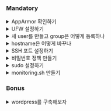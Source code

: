 ### Mandatory 

<details>
<summary>AppArmor 확인하기</summary>

* AppArmor is a Mandatory Access Control (MAC) system which is a kernel (LSM) enhancement to confine programs to a limited set of resources. AppArmor's security model is to bind access control attributes to programs rather than to users. AppArmor confinement is provided via profiles loaded into the kernel, typically on boot. (https://wiki.ubuntu.com/AppArmor)
* 요약하자면 프로그램이 사용할 수 있는 자원을 제한할 수 있도록 도와주는 프로그램이다.
* AppArmor profiles can be in one of two modes: enforcement and complain. Profiles loaded in enforcement mode will result in enforcement of the policy defined in the profile as well as reporting policy violation attempts (either via syslog or auditd). Profiles in complain mode will not enforce policy but instead report policy violation attempts.
* enforcement 모드에서는 정책을 강요(강제)하고, 정책 위반 시도를 기록한다. complain 모드에서는 정책을 강요(강제)하지는 않지만, 정책 위반 시도는 기록한다.

`aa-status` 명령으로 apparmor의 상태를 확인할 수 있다.

- - -
</details>

<details>
<summary>UFW 설정하기</summary>

* The Uncomplicated Firewall (ufw) is a frontend for iptables and is particularly well-suited for host-based firewalls. ufw provides a framework for managing netfilter, as well as a command-line interface for manipulating the firewall. ufw aims to provide an easy to use interface for people unfamiliar with firewall concepts, while at the same time simplifies complicated iptables commands to help an administrator who knows what he or she is doing. (https://wiki.ubuntu.com/UncomplicatedFirewall)
* 요약하자면 방화벽에 익숙하지 않은 사람이더라도 방화벽을 쉽게 사용할 수 있도록 만들어진 것이 ufw라는 것이다.

> apt install ufw

위 명령어를 통해 ufw를 설치할 수 있다.

`ufw status`를 통해 지금 ufw의 상태를 확인할 수 있는데, 설치 직후에는 꺼져있는 상태이므로 `ufw enable`을 통해 켤 수 있다.
<img width="725" alt="image" src="https://user-images.githubusercontent.com/67845112/185955602-8615a361-7ed7-4411-8707-6922ba7d318c.png">

과제가 요구하는 목표는 ssh를 이용하기 위한 '4242' 포트만 남겨두고 다른 모든 포트를 막는 것이다.

기본 설정은 들어오는 모든 포트에 대해 막혀있는 상태이므로, `ufw allow (port)`를 이용해 '4242'포트만 열 수 있다.

> ufw status verbose
<img width="860" alt="image" src="https://user-images.githubusercontent.com/67845112/185955396-e530904b-ef3d-498c-93a6-d41b8e2df146.png">

추가 명령어들은 `ufw help`로 확인하자.

- - -
</details>

<details>
<summary>새 user를 만들고 group은 어떻게 등록하나</summary>
  
user를 만들거나 없애는 법은 간단하다.
> useradd $(new username </br> userdel $(target username)
 
user를 만들었으면, 비밀번호를 만들어주어야 한다. 해당 명령으로 비밀번호 변경도 가능하다.
> passwd $(target username)
 
`useradd` 명령만으로는 홈 디렉토리를 만들어주지 않기에 `-m` 옵션을 추가하여 같이 만들 수 있다.
그렇지만 `adduser` 명령을 이용하면 유저를 생성함과 동시에 홈 디렉토리와 비밀번호를 같이 만들 수 있다.
 
group 생성은 명령어 한 줄로 할 수 있다.
> groupadd $(new groupname)

누군가를 어떠한 그룹에 추가하고 싶으면 다음 명령을 사용한다
> usermod -a $(groupname) $(username)

`-a` 옵션은 append의 약자고, `-G` 옵션은 여러 그릅을 한 번에 추가할 수 있게 해주며, `-g` 옵션은 주어진 그룹을 유저의 primary 그룹으로 만들어준다.
primary 그룹은 유저가 로그인 했을 때 주어지는 공간을 관장하며, 그 외의 secondary group들은 해당 그룹에 유저가 접근하여 읽고 쓸 수 있도록 해 준다.
  
각 사용자의 그룹은 `groups $(username)`으로 확인할 수 있다.

- - -
</details>

<details>
<summary>hostname은 어떻게 바꾸나</summary>

* 호스트명(hostname)은 네트워크에 연결된 장치(컴퓨터, 파일 서버, 복사기, 케이블 모뎀 등)들에게 부여되는 고유한 이름이다. https://ko.wikipedia.org/wiki/%ED%98%B8%EC%8A%A4%ED%8A%B8%EB%AA%85)
  
<img width="229" alt="image" src="https://user-images.githubusercontent.com/67845112/186026201-2154903d-ec0f-4cf9-9f06-c3834a45a9a7.png">
로그인 하면, (user)@(hostname) 형식으로 된 문구를 볼 수 있다.

hostname은 `hostnamectl set-hostname $(new hostname)` 으로 변경할 수 있다.
변경 후 재시작하면 적용되며, `hostname` 명령으로 확인할 수도 있다.
  
<img width="362" alt="image" src="https://user-images.githubusercontent.com/67845112/186026514-01b75259-be72-4731-9465-2f5adbd99e6c.png">

- - -
</details>
  
<details>
<summary>SSH 포트 설정하기</summary>
  
* 시큐어 셸(Secure SHell, SSH)은 네트워크 상의 다른 컴퓨터에 로그인하거나 원격 시스템에서 명령을 실행하고 다른 시스템으로 파일을 복사할 수 있도록 해 주는 응용 프로그램 또는 그 프로토콜을 가리킨다. (https://ko.wikipedia.org/wiki/%EC%8B%9C%ED%81%90%EC%96%B4_%EC%85%B8)
  
ufw를 설정할 때, 4242 포트를 열었던 것을 기억할 것이다.
그러나 ssh의 기본 포트는 22이므로, 4242로 접속할 수 있도록 바꿔줄 필요가 있다.

`vi /etc/ssh/sshd_config` 으로 ssh 설정파일을 불러올 수 있다.
열자마자 주석 처리된 포트 설정부분이 보이는데, 4242로 바꿔주자.
<img width="432" alt="image" src="https://user-images.githubusercontent.com/67845112/185984825-aa0ff852-2482-43d2-b084-b4b84f6b08f1.png">

- - -
</details>


<details>
<summary>비밀번호 정책 만들기</summary>

과제가 요구하는 정책은 다음과 같다.

* Your password has to expire every 30 days.
* The minimum number of days allowed before the modification of a password will
be set to 2.
* The user has to receive a warning message 7 days before their password expires.
* Your password must be at least 10 characters long. It must contain an uppercase
letter and a number. Also, it must not contain more than 3 consecutive identical
characters.
* The password must not include the name of the user.
* The following rule does not apply to the root password: The password must have
at least 7 characters that are not part of the former password.
* Of course, your root password has to comply with this policy.

먼저, 비밀번호가 만료되는 기한과, 비밀번호를 바꿀 수 있는 최소 날짜, 비밀번호 만료 전 경고일자는 쉽게 설정할 수 있다.
`/etc/login.defs` 파일에서 PASS_MAX_DAYS, PASS_MIN_DAYS, PASS_WARN_AGE를 변경하면 된다.
<img width="1052" alt="image" src="https://user-images.githubusercontent.com/67845112/185969315-a48ee903-04c2-4e51-a4ba-4b63b8fbc1fc.png">

이 외의 설정을 하려면, 별도의 모듈 설치가 필요하다.
> apt install libpam-pwquality

`/etc/security/pwquality.conf`에서 설명에 따라 적절히 바꿔준다.

- - -
</details>

<details>
<summary>sudo 설정하기</summary>

과제의 요구사항은 다음과 같다.

* Authentication using sudo has to be limited to 3 attempts in the event of an incorrect password.
* A custom message of your choice has to be displayed if an error due to a wrong
password occurs when using sudo.
* Each action using sudo has to be archived, both inputs and outputs. The log file
has to be saved in the /var/log/sudo/ folder.
* The TTY mode has to be enabled for security reasons.
* For security reasons too, the paths that can be used by sudo must be restricted.
Example:
/usr/local/sbin:/usr/local/bin:/usr/sbin:/usr/bin:/sbin:/bin:/snap/bin

`visudo` 를 이용해 sudoers 파일을 수정할 수 있다.
이 파일에서 sudo 설정을 할 수 있는데, `man sudoers`를 통해 옵션들을 살펴볼 수 있다.
적절히 참고해서 바꿔주자.

<img width="1218" alt="image" src="https://user-images.githubusercontent.com/67845112/185983155-04de4c4e-261a-4a69-bd9e-122438b35caf.png">

- - -
</details>


<details>
<summary>monitoring.sh 만들기</summary>
먼저 과제에서 요구하는 출력을 살펴보자.
  
* The architecture of your operating system and its kernel version.
* The number of physical processors.
* The number of virtual processors.
* The current available RAM on your server and its utilization rate as a percentage.
* The current available memory on your server and its utilization rate as a percentage.
* The current utilization rate of your processors as a percentage.
* The date and time of the last reboot.
* Whether LVM is active or not.
* The number of active connections.
* The number of users using the server.
* The IPv4 address of your server and its MAC (Media Access Control) address.
* The number of commands executed with the sudo program.

  
1. 아키텍쳐와 운영체제는 `uname -a`로 가져올 수 있다.
2. cpu와 관련된 정보는 `lscpu`에서 확인할 수 있는데, physical processor는 이 항목의 Socket(s), virtual processor는 Socket(s) * Core(s) per socket이다.
 (https://www.ibm.com/docs/en/power8?topic=processors-virtual)
3. 사용 가능한 메모리, 디스크와, 사용중인 메모리, 디스크는 각각 `free`와 `df`를 통해 확인할 수 있다.
4. 사용중인 cpu의 점유율은 `mpstat`을 통해 확인할 수 있다.
5. 마지막 부팅 시간은 `who -b`를 통해 확인할 수 있다.
6. 파티션 정보는 `lsblk`를 이용해 볼 수 있는데, 여기서 LVM 파티션이 있는지 확인할 수 있다.
7. ssh가 연결된 개수는 `ss`에서 확인해 볼 수 있다.
8. 서버를 사용중인 유저의 수는 `who`에서 확인할 수 있다.
9. 서버의 IPv4 주소는 `hostname -I`에서 볼 수 있으며, MAC주소는 `ip link`로 확인할 수 있다.
10. sudo를 이용해 실행된 명령들은 `journalctl`의 로그를 통해 확인해 볼 수 있다.
  
이제 스크립트를 직접 작성해보자.
```bash
#!/bin/bash

echo -n "#Architecture : "
uname -a

echo -n "#CPU physical : "
sockets=$(lscpu | grep Socket | awk '{print $2}')
echo $sockets

echo -n "#vCPU : "
cores=$(lscpu | grep Core | awk '{print $4}')
printf "%d" $(( $sockets * $cores ))
echo

echo -n "#Memory Usage: "
free -m | grep Mem | awk '{printf "%d/%dMB (%.2f%%)", $3, $2, $3 * 100 / $2}'
echo

echo -n "#Disk Usage: "
using_disk=$(df -mP | grep -v ^File | awk '{sum1 += $3} END {print sum1}')
total_disk=$(( $(df -mP | grep -v ^File | awk '{sum2 += $4} END {print sum2}') + $using_disk ))
printf "%d/%dMB (%d%%)\n" $using_disk $total_disk $(( $using_disk * 100 / $total_disk))

echo -n "#CPU load: "
mpstat | tail -1 | awk '{printf "%.2f", 100-$13}'
echo "%"

echo -n "#Last boot: "
who -b | awk '{print $3 " " $4}'

echo -n "#LVM use: "
if [ $(lsblk | grep lvm | wc -l) == 0 ]
then echo "no"
else echo "yes"
fi

echo -n "#Connections TCP : "
ss | grep tcp | wc -l | tr -d '\n'
echo " ESTABLISHED"

echo -n "#User log: "
who | wc -l

echo -n "#Network: IP "
hostname -I | tr -d '\n'
echo -n "("
# ifconfig | grep ether | awk '{print $2}' | tr -d '\n'
ip link | grep link/ether | awk '{print $2}' | tr -d '\n'
echo ")"

echo -n "#Sudo : "
journalctl | grep USER=root | wc -l | tr -d '\n'
echo " cmd"
```
  
이제 작성한 스크립트를 매 10분마다 실행되도록 설정해야 한다.
특정 시간마다 프로그램이 실행되도록 도와주는 `cron`을 활용할 것이다.
`crontab -e`를 통해 설정파일에 들어가서, 양식에 맞게 입력한다.

<img width="583" alt="image" src="https://user-images.githubusercontent.com/67845112/186017040-ae694a6b-8b8b-401a-8d27-ff0e0bfc2d82.png">
  
<img width="1089" alt="image" src="https://user-images.githubusercontent.com/67845112/186019520-c78eeac8-e762-4d88-b49b-af3b8dfa91d0.png">
  
- - -
</details>

### Bonus

<details>
    <summary>wordpress를 구축해보자</summary>
  
* Set up a functional WordPress website with the following services: lighttpd, MariaDB, and PHP.

일단 과제에서 요구하는 서비스들을 모두 설치해주자.
  
> apt install lighttpd mariadb* php php-fpm php-mysql
  
* lighttpd (pronounced /lighty/) is a secure, fast, compliant, and very flexible web server that has been optimized for high-performance environments. (https://www.lighttpd.net/)
* MariaDB Server is one of the most popular open source relational databases. It’s made by the original developers of MySQL and guaranteed to stay open source. (https://mariadb.org/)
* A popular general-purpose scripting language that is especially suited to web development.
Fast, flexible and pragmatic, PHP powers everything from your blog to the most popular websites in the world. (https://php.net/)
  
wordpress가 php로 쓰여진 사이트 제작 도구이기에, php를 설치하고, lighttpd에서 사이트 서버를 돌리며, mariadb로 데이터를 관리하려는 것 같다.
php-fpm은 서버와 프로그램을 연결해주는 CGI(Common Gateway Interface)의 일종이라고 한다. 빠른 cgi라는 의미로 fastcgi라고도 불리는 것 같다.

일단 php-fpm을 이용해서 lighttpd와 프로그램을 연결할 수 있도록 몇 가지 설정이 필요하다.
> vi /etc/php/$(php verson)/fpm/pool.d/www.conf

<img width="450" alt="image" src="https://user-images.githubusercontent.com/67845112/186032900-fbc35e1f-e7c6-4582-88cd-2bee0550f63d.png">

> vi /etc/lighttpd/conf-available/15-fastcgi-php.conf
<img width="610" alt="image" src="https://user-images.githubusercontent.com/67845112/186033084-cda1f210-f8c4-4b31-be1c-1dadc9798360.png">

> lighty-enable-mod fastcgi </br> lighty-enable-mod fastcgi-php

하라는대로 `service lighttpd force-reload`를 해 준다.

이제 데이터베이스를 설정해보자.
`mysql` 을 통해 mariadb에 로그인 할 수 있다.

> CREATE DATABASE wpdb; </br> GRANT ALL PRIVILEGES on wpdb.* TO 'wpuser'@'localhost' IDENTIFIED BY 'password'; </br> FLUSH PRIVILEGES;
</br> EXIT;

워드프레스에 사용할 데이터베이스를 생성하고, 권한을 부여했다.

워드프레스를 설치할 모든 준비가 끝났다.

> cd /var/www/html </br> wget https://wordpress.org/latest.tar.gz </br> tar -xvzf latest.tar.gz </br> cd wordpress </br> mv wp_config-sample.php wp-config.php </br> vi wp-config.php

리눅스의 웹 기본 폴더인 `/var/ww/html`로 가서, 워드프레스를 다운받는다.

원하는 설정을 하기 위해, 주어진 샘플파일을 이용할거다.

<img width="963" alt="image" src="https://user-images.githubusercontent.com/67845112/186035763-5192b660-03aa-4887-96a7-424106b099f0.png">

만들어뒀던 데이터베이스를 이용한다.

lighttpd의 설정을 따로 건드리지 않았으므로, 포트는 그대로 80을 이용한다.
> ufw allow 80

virtualbox에서 포트포워딩을 하고나서, hostip/wordpress에 접속하면 반가운 화면을 볼 수 있다.
<img width="618" alt="image" src="https://user-images.githubusercontent.com/67845112/186038841-84ee99cc-52f6-459c-9668-7daf4fb5d888.png">

<img width="1819" alt="image" src="https://user-images.githubusercontent.com/67845112/186038955-b6e991bc-8cd3-4318-8fc3-80c87b73e246.png">



- - -
</details>
